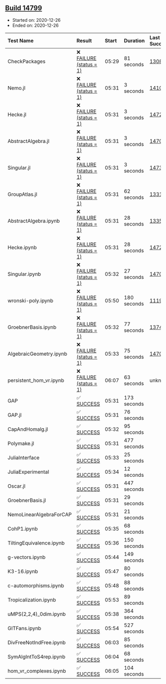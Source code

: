 ## [Build 14799](https://oscarci.mathematik.uni-kl.de/job/oscar/14799/)

* Started on: 2020-12-26
* Ended on: 2020-12-26

| Test Name    | Result | Start | Duration | Last Success | First Failure |
|:-------------|:-------|:------|:---------|:-------------|:--------------|
| CheckPackages | ❌ [FAILURE (status = 1)](https://oscarci.mathematik.uni-kl.de/job/oscar/14799/artifact/logs/build-14799/CheckPackages.log) | 05:29 | 81 seconds | [13085](https://oscarci.mathematik.uni-kl.de/job/oscar/13085/) | [13086](https://oscarci.mathematik.uni-kl.de/job/oscar/13086/) |
| Nemo.jl | ❌ [FAILURE (status = 1)](https://oscarci.mathematik.uni-kl.de/job/oscar/14799/artifact/logs/build-14799/Nemo.jl.log) | 05:31 | 3 seconds | [14101](https://oscarci.mathematik.uni-kl.de/job/oscar/14101/) | [14102](https://oscarci.mathematik.uni-kl.de/job/oscar/14102/) |
| Hecke.jl | ❌ [FAILURE (status = 1)](https://oscarci.mathematik.uni-kl.de/job/oscar/14799/artifact/logs/build-14799/Hecke.jl.log) | 05:31 | 3 seconds | [14723](https://oscarci.mathematik.uni-kl.de/job/oscar/14723/) | [14724](https://oscarci.mathematik.uni-kl.de/job/oscar/14724/) |
| AbstractAlgebra.jl | ❌ [FAILURE (status = 1)](https://oscarci.mathematik.uni-kl.de/job/oscar/14799/artifact/logs/build-14799/AbstractAlgebra.jl.log) | 05:31 | 3 seconds | [14701](https://oscarci.mathematik.uni-kl.de/job/oscar/14701/) | [14702](https://oscarci.mathematik.uni-kl.de/job/oscar/14702/) |
| Singular.jl | ❌ [FAILURE (status = 1)](https://oscarci.mathematik.uni-kl.de/job/oscar/14799/artifact/logs/build-14799/Singular.jl.log) | 05:31 | 3 seconds | [14732](https://oscarci.mathematik.uni-kl.de/job/oscar/14732/) | [14733](https://oscarci.mathematik.uni-kl.de/job/oscar/14733/) |
| GroupAtlas.jl | ❌ [FAILURE (status = 1)](https://oscarci.mathematik.uni-kl.de/job/oscar/14799/artifact/logs/build-14799/GroupAtlas.jl.log) | 05:31 | 62 seconds | [13311](https://oscarci.mathematik.uni-kl.de/job/oscar/13311/) | [13312](https://oscarci.mathematik.uni-kl.de/job/oscar/13312/) |
| AbstractAlgebra.ipynb | ❌ [FAILURE (status = 1)](https://oscarci.mathematik.uni-kl.de/job/oscar/14799/artifact/logs/build-14799/AbstractAlgebra.ipynb.log) | 05:31 | 28 seconds | [13355](https://oscarci.mathematik.uni-kl.de/job/oscar/13355/) | [13356](https://oscarci.mathematik.uni-kl.de/job/oscar/13356/) |
| Hecke.ipynb | ❌ [FAILURE (status = 1)](https://oscarci.mathematik.uni-kl.de/job/oscar/14799/artifact/logs/build-14799/Hecke.ipynb.log) | 05:31 | 28 seconds | [14723](https://oscarci.mathematik.uni-kl.de/job/oscar/14723/) | [14724](https://oscarci.mathematik.uni-kl.de/job/oscar/14724/) |
| Singular.ipynb | ❌ [FAILURE (status = 1)](https://oscarci.mathematik.uni-kl.de/job/oscar/14799/artifact/logs/build-14799/Singular.ipynb.log) | 05:32 | 27 seconds | [14701](https://oscarci.mathematik.uni-kl.de/job/oscar/14701/) | [14702](https://oscarci.mathematik.uni-kl.de/job/oscar/14702/) |
| wronski-poly.ipynb | ❌ [FAILURE (status = 1)](https://oscarci.mathematik.uni-kl.de/job/oscar/14799/artifact/logs/build-14799/wronski-poly.ipynb.log) | 05:50 | 180 seconds | [11192](https://oscarci.mathematik.uni-kl.de/job/oscar/11192/) | [11193](https://oscarci.mathematik.uni-kl.de/job/oscar/11193/) |
| GroebnerBasis.ipynb | ❌ [FAILURE (status = 1)](https://oscarci.mathematik.uni-kl.de/job/oscar/14799/artifact/logs/build-14799/GroebnerBasis.ipynb.log) | 05:32 | 77 seconds | [13748](https://oscarci.mathematik.uni-kl.de/job/oscar/13748/) | [13749](https://oscarci.mathematik.uni-kl.de/job/oscar/13749/) |
| AlgebraicGeometry.ipynb | ❌ [FAILURE (status = 1)](https://oscarci.mathematik.uni-kl.de/job/oscar/14799/artifact/logs/build-14799/AlgebraicGeometry.ipynb.log) | 05:33 | 75 seconds | [14701](https://oscarci.mathematik.uni-kl.de/job/oscar/14701/) | [14702](https://oscarci.mathematik.uni-kl.de/job/oscar/14702/) |
| persistent_hom_vr.ipynb | ❌ [FAILURE (status = 1)](https://oscarci.mathematik.uni-kl.de/job/oscar/14799/artifact/logs/build-14799/persistent_hom_vr.ipynb.log) | 06:07 | 63 seconds | unknown | unknown |
| GAP | ✅ [SUCCESS](https://oscarci.mathematik.uni-kl.de/job/oscar/14799/artifact/logs/build-14799/GAP.log) | 05:31 | 173 seconds |  |  |
| GAP.jl | ✅ [SUCCESS](https://oscarci.mathematik.uni-kl.de/job/oscar/14799/artifact/logs/build-14799/GAP.jl.log) | 05:31 | 76 seconds |  |  |
| CapAndHomalg.jl | ✅ [SUCCESS](https://oscarci.mathematik.uni-kl.de/job/oscar/14799/artifact/logs/build-14799/CapAndHomalg.jl.log) | 05:32 | 95 seconds |  |  |
| Polymake.jl | ✅ [SUCCESS](https://oscarci.mathematik.uni-kl.de/job/oscar/14799/artifact/logs/build-14799/Polymake.jl.log) | 05:31 | 477 seconds |  |  |
| JuliaInterface | ✅ [SUCCESS](https://oscarci.mathematik.uni-kl.de/job/oscar/14799/artifact/logs/build-14799/JuliaInterface.log) | 05:33 | 25 seconds |  |  |
| JuliaExperimental | ✅ [SUCCESS](https://oscarci.mathematik.uni-kl.de/job/oscar/14799/artifact/logs/build-14799/JuliaExperimental.log) | 05:34 | 12 seconds |  |  |
| Oscar.jl | ✅ [SUCCESS](https://oscarci.mathematik.uni-kl.de/job/oscar/14799/artifact/logs/build-14799/Oscar.jl.log) | 05:31 | 447 seconds |  |  |
| GroebnerBasis.jl | ✅ [SUCCESS](https://oscarci.mathematik.uni-kl.de/job/oscar/14799/artifact/logs/build-14799/GroebnerBasis.jl.log) | 05:31 | 29 seconds |  |  |
| NemoLinearAlgebraForCAP | ✅ [SUCCESS](https://oscarci.mathematik.uni-kl.de/job/oscar/14799/artifact/logs/build-14799/NemoLinearAlgebraForCAP.log) | 05:31 | 21 seconds |  |  |
| CohP1.ipynb | ✅ [SUCCESS](https://oscarci.mathematik.uni-kl.de/job/oscar/14799/artifact/logs/build-14799/CohP1.ipynb.log) | 05:35 | 68 seconds |  |  |
| TiltingEquivalence.ipynb | ✅ [SUCCESS](https://oscarci.mathematik.uni-kl.de/job/oscar/14799/artifact/logs/build-14799/TiltingEquivalence.ipynb.log) | 05:36 | 150 seconds |  |  |
| g-vectors.ipynb | ✅ [SUCCESS](https://oscarci.mathematik.uni-kl.de/job/oscar/14799/artifact/logs/build-14799/g-vectors.ipynb.log) | 05:44 | 149 seconds |  |  |
| K3-16.ipynb | ✅ [SUCCESS](https://oscarci.mathematik.uni-kl.de/job/oscar/14799/artifact/logs/build-14799/K3-16.ipynb.log) | 05:47 | 80 seconds |  |  |
| c-automorphisms.ipynb | ✅ [SUCCESS](https://oscarci.mathematik.uni-kl.de/job/oscar/14799/artifact/logs/build-14799/c-automorphisms.ipynb.log) | 05:48 | 88 seconds |  |  |
| Tropicalization.ipynb | ✅ [SUCCESS](https://oscarci.mathematik.uni-kl.de/job/oscar/14799/artifact/logs/build-14799/Tropicalization.ipynb.log) | 05:53 | 89 seconds |  |  |
| uMPS(2,2,4)_0dim.ipynb | ✅ [SUCCESS](https://oscarci.mathematik.uni-kl.de/job/oscar/14799/artifact/logs/build-14799/uMPS-2-2-4-_0dim.ipynb.log) | 05:38 | 364 seconds |  |  |
| GITFans.ipynb | ✅ [SUCCESS](https://oscarci.mathematik.uni-kl.de/job/oscar/14799/artifact/logs/build-14799/GITFans.ipynb.log) | 05:54 | 527 seconds |  |  |
| DivFreeNotIndFree.ipynb | ✅ [SUCCESS](https://oscarci.mathematik.uni-kl.de/job/oscar/14799/artifact/logs/build-14799/DivFreeNotIndFree.ipynb.log) | 06:03 | 85 seconds |  |  |
| SymAlgIntToS4rep.ipynb | ✅ [SUCCESS](https://oscarci.mathematik.uni-kl.de/job/oscar/14799/artifact/logs/build-14799/SymAlgIntToS4rep.ipynb.log) | 06:04 | 68 seconds |  |  |
| hom_vr_complexes.ipynb | ✅ [SUCCESS](https://oscarci.mathematik.uni-kl.de/job/oscar/14799/artifact/logs/build-14799/hom_vr_complexes.ipynb.log) | 06:05 | 104 seconds |  |  |
